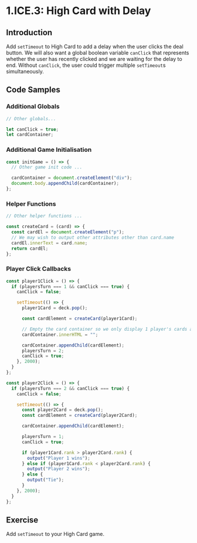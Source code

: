 # 1.ICE.3: High Card with Delay

## Introduction

Add `setTimeout` to High Card to add a delay when the user clicks the deal button. We will also want a global boolean variable `canClick` that represents whether the user has recently clicked and we are waiting for the delay to end. Without `canClick`, the user could trigger multiple `setTimeout`s simultaneously.

## Code Samples

### Additional Globals

```javascript
// Other globals...

let canClick = true;
let cardContainer;
```

### Additional Game Initialisation

```javascript
const initGame = () => {
  // Other game init code ...

  cardContainer = document.createElement("div");
  document.body.appendChild(cardContainer);
};
```

### Helper Functions

```javascript
// Other helper functions ...

const createCard = (card) => {
  const cardEl = document.createElement("p");
  // We may wish to output other attributes other than card.name
  cardEl.innerText = card.name;
  return cardEl;
};
```

### Player Click Callbacks

```javascript
const player1Click = () => {
  if (playersTurn === 1 && canClick === true) {
    canClick = false;

    setTimeout(() => {
      player1Card = deck.pop();

      const cardElement = createCard(player1Card);

      // Empty the card container so we only display 1 player's cards at a time
      cardContainer.innerHTML = "";

      cardContainer.appendChild(cardElement);
      playersTurn = 2;
      canClick = true;
    }, 2000);
  }
};

const player2Click = () => {
  if (playersTurn === 2 && canClick === true) {
    canClick = false;

    setTimeout(() => {
      const player2Card = deck.pop();
      const cardElement = createCard(player2Card);

      cardContainer.appendChild(cardElement);

      playersTurn = 1;
      canClick = true;

      if (player1Card.rank > player2Card.rank) {
        output("Player 1 wins");
      } else if (player1Card.rank < player2Card.rank) {
        output("Player 2 wins");
      } else {
        output("Tie");
      }
    }, 2000);
  }
};
```

## Exercise

Add `setTimeout` to your High Card game.
